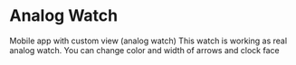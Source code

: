 # Analog Watch
Mobile app with custom view (analog watch)
This watch is working as real analog watch. You can change color and width of arrows and clock face
